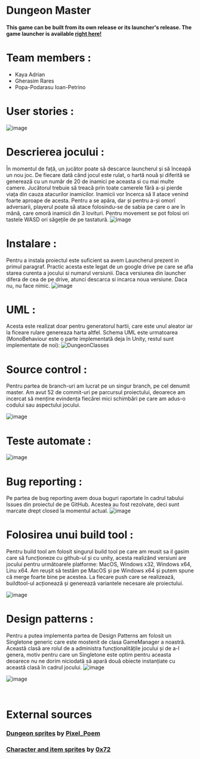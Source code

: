 ﻿# Dungeon Master
#### This game can be built from its own release or its launcher's release. The game launcher is available [right here!](https://github.com/bUsernameIsUnavailable/MDS-WPFLauncher)
  
 # Team members :
 <ul>
  <li>Kaya Adrian</li>
  <li>Gherasim Rares</li>
  <li>Popa-Podarasu Ioan-Petrino </li>
 </ul>

# User stories : 
![image](https://user-images.githubusercontent.com/61795553/122225380-b114c000-cebd-11eb-9ab2-6f5be3152ec7.png)

# Descrierea jocului :
În momentul de față, un jucător poate să descarce launcherul și să înceapă un nou joc. De fiecare dată când jocul este rulat, o hartă nouă și diferită se generează cu un număr de 20 de inamici pe aceasta si cu mai multe camere. Jucătorul trebuie să treacă prin toate camerele fără a-și pierde viața din cauza atacurilor inamicilor. Inamicii vor încerca să îl atace venind foarte aproape de acesta. Pentru a se apăra, dar și pentru a-și omorî adversarii, playerul poate să atace folosindu-se de sabia pe care o are în mână, care omoră inamicii din 3 lovituri. Pentru movement se pot folosi ori tastele WASD ori săgețile de pe tastatură.
![image](https://user-images.githubusercontent.com/61795553/122228066-2bdeda80-cec0-11eb-90d4-780a005c4da3.png)


# Instalare :
Pentru a instala proiectul este suficient sa avem Launcherul prezent in primul paragraf. Practic acesta este legat de un google drive pe care se afla starea curenta a jocului si numarul versiunii. Daca versiunea din launcher difera de cea de pe drive, atunci descarca si incarca noua versiune. Daca nu, nu face nimic.
![image](https://user-images.githubusercontent.com/61795553/122226296-8414dd00-cebe-11eb-9126-cec1d8a99258.png)


# UML : 
Acesta este realizat doar pentru generatorul hartii, care este unul aleator iar la ficeare rulare genereaza harta altfel. Schema UML este urmatoarea (MonoBehaviour este o parte implementată deja în Unity, restul sunt implementate de noi):
![DungeonClasses](https://user-images.githubusercontent.com/61795553/122226859-06050600-cebf-11eb-99d2-4e347898a74f.png)

# Source control :
Pentru partea de branch-uri am lucrat pe un singur branch, pe cel denumit master. Am avut 52 de commit-uri pe parcursul proiectului, deoarece am incercat să menține evindența fiecărei mici schimbări pe care am adus-o codului sau aspectului jocului.

![image](https://user-images.githubusercontent.com/61795553/122229137-2930b500-cec1-11eb-8678-3b5b321d137f.png)

# Teste automate :

![image](https://user-images.githubusercontent.com/61795553/122232905-4915a800-cec4-11eb-9243-6778a9057bd1.png)


# Bug reporting :
Pe partea de bug reporting avem doua buguri raportate în cadrul tabului Issues din proiectul de pe GitHub. Acestea au fost rezolvate, deci sunt marcate drept closed la momentul actual.
![image](https://user-images.githubusercontent.com/61795553/122230145-0bb01b00-cec2-11eb-8fe4-b1fbc6cb007c.png)

# Folosirea unui build tool :
Pentru build tool am folosit singurul build tool pe care am reusit sa il gasim care să funcționeze cu github-ul și cu unity, acesta realizând versiuni are jocului pentru următoarele platforme: MacOS, Windows x32, Windows x64, Linu x64. Am reușit să testăm pe MacOS și pe Windows x64 și putem spune că merge foarte bine pe acestea. La fiecare push care se realizează, buildtool-ul acționează și generează variantele necesare ale proiectului.

![image](https://user-images.githubusercontent.com/61795553/122230783-9e50ba00-cec2-11eb-8bc1-b40b292c97c9.png)

# Design patterns :
Pentru a putea implementa partea de Design Patterns am folosit un Singletone generic care este mostenit de clasa GameManager a noastră. Această clasă are rolul de a administra funcționalitățile jocului și de a-l genera, motiv pentru care un Singletone este optim pentru aceasta deoarece nu ne dorim niciodată să apară două obiecte instanțiate cu această clasă în cadrul jocului.
![image](https://user-images.githubusercontent.com/61795553/122232073-a2c9a280-cec3-11eb-9ce2-617945b0b511.png)

![image](https://user-images.githubusercontent.com/61795553/122232136-af4dfb00-cec3-11eb-87d3-dcc950ced08e.png)


 <br/>
 
 # External sources
 ### [Dungeon sprites](https://pixel-poem.itch.io/dungeon-assetpuck) by [Pixel_Poem](https://pixel-poem.itch.io/)
 
 ### [Character and item sprites](https://0x72.itch.io/dungeontileset-ii) by [0x72](https://0x72.itch.io/)
